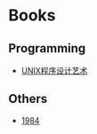# Books

## Programming

- [UNIX程序设计艺术](https://book.douban.com/subject/1161027/)

## Others

- [1984](https://book.douban.com/subject/5297293/)